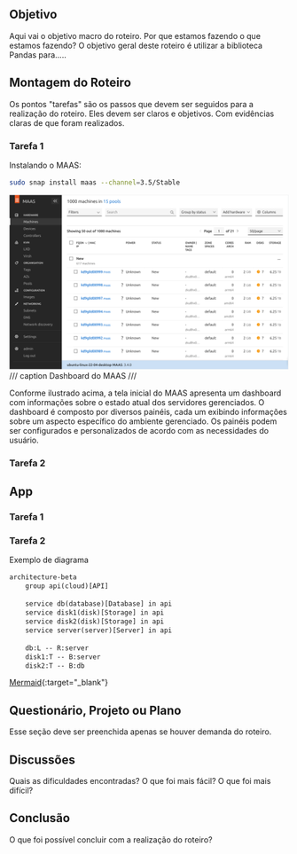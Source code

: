 ## Objetivo

Aqui vai o objetivo macro do roteiro. Por que estamos fazendo o que estamos fazendo?
O objetivo geral deste roteiro é utilizar a biblioteca Pandas para.....

## Montagem do Roteiro

Os pontos "tarefas" são os passos que devem ser seguidos para a realização do roteiro. Eles devem ser claros e objetivos. Com evidências claras de que foram realizados.

### Tarefa 1

Instalando o MAAS:

<!-- termynal -->

``` bash
sudo snap install maas --channel=3.5/Stable
```

![Tela do Dashboard do MAAS](./maas.png)
/// caption
Dashboard do MAAS
///

Conforme ilustrado acima, a tela inicial do MAAS apresenta um dashboard com informações sobre o estado atual dos servidores gerenciados. O dashboard é composto por diversos painéis, cada um exibindo informações sobre um aspecto específico do ambiente gerenciado. Os painéis podem ser configurados e personalizados de acordo com as necessidades do usuário.

### Tarefa 2

## App



### Tarefa 1

### Tarefa 2

Exemplo de diagrama

```mermaid
architecture-beta
    group api(cloud)[API]

    service db(database)[Database] in api
    service disk1(disk)[Storage] in api
    service disk2(disk)[Storage] in api
    service server(server)[Server] in api

    db:L -- R:server
    disk1:T -- B:server
    disk2:T -- B:db
```

[Mermaid](https://mermaid.js.org/syntax/architecture.html){:target="_blank"}

## Questionário, Projeto ou Plano

Esse seção deve ser preenchida apenas se houver demanda do roteiro.

## Discussões

Quais as dificuldades encontradas? O que foi mais fácil? O que foi mais difícil?

## Conclusão

O que foi possível concluir com a realização do roteiro?
